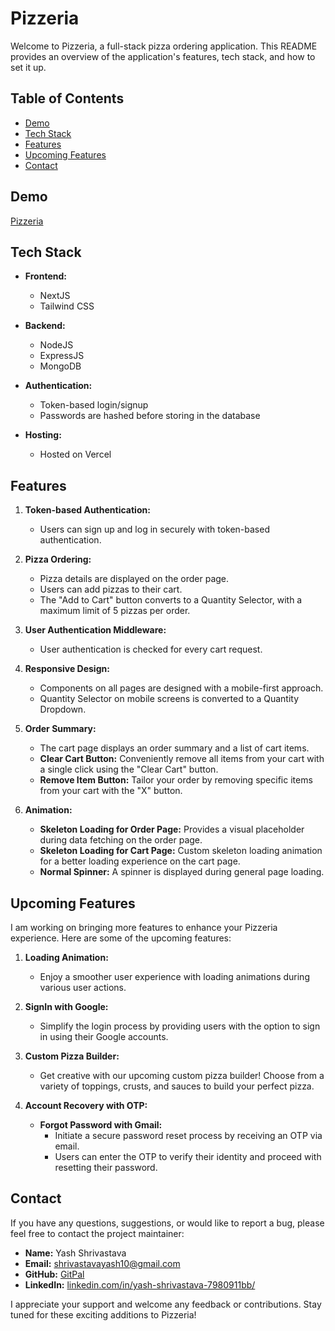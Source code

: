 # Pizzeria

Welcome to Pizzeria, a full-stack pizza ordering application. This README provides an overview of the application's features, tech stack, and how to set it up.

## Table of Contents

- [Demo](#demo)
- [Tech Stack](#tech-stack)
- [Features](#features)
- [Upcoming Features](#upcoming-features)
- [Contact](#contact)

## Demo
[Pizzeria](https://pizzeria-psi.vercel.app/)

## Tech Stack

- **Frontend:**
  - NextJS
  - Tailwind CSS

- **Backend:**
  - NodeJS
  - ExpressJS
  - MongoDB

- **Authentication:**
  - Token-based login/signup
  - Passwords are hashed before storing in the database

- **Hosting:**
  - Hosted on Vercel

## Features

1. **Token-based Authentication:**
   - Users can sign up and log in securely with token-based authentication.

2. **Pizza Ordering:**
   - Pizza details are displayed on the order page.
   - Users can add pizzas to their cart.
   - The "Add to Cart" button converts to a Quantity Selector, with a maximum limit of 5 pizzas per order.

3. **User Authentication Middleware:**
   - User authentication is checked for every cart request.

4. **Responsive Design:**
   - Components on all pages are designed with a mobile-first approach.
   - Quantity Selector on mobile screens is converted to a Quantity Dropdown.

5. **Order Summary:**
   - The cart page displays an order summary and a list of cart items.
   - **Clear Cart Button:** Conveniently remove all items from your cart with a single click using the "Clear Cart" button.
   - **Remove Item Button:** Tailor your order by removing specific items from your cart with the "X" button.
     
6. **Animation:**
   - **Skeleton Loading for Order Page:** Provides a visual placeholder during data fetching on the order page.
   - **Skeleton Loading for Cart Page:** Custom skeleton loading animation for a better loading experience on the cart page.
   - **Normal Spinner:** A spinner is displayed during general page loading.

## Upcoming Features

I am working on bringing more features to enhance your Pizzeria experience. Here are some of the upcoming features:

1. **Loading Animation:**
   - Enjoy a smoother user experience with loading animations during various user actions.

2. **SignIn with Google:**
   - Simplify the login process by providing users with the option to sign in using their Google accounts.

3. **Custom Pizza Builder:**
   - Get creative with our upcoming custom pizza builder! Choose from a variety of toppings, crusts, and sauces to build your perfect pizza.
     
4. **Account Recovery with OTP:**
   - **Forgot Password with Gmail:**
     - Initiate a secure password reset process by receiving an OTP via email.
     - Users can enter the OTP to verify their identity and proceed with resetting their password.
  
## Contact

If you have any questions, suggestions, or would like to report a bug, please feel free to contact the project maintainer:

- **Name:** Yash Shrivastava
- **Email:** [shrivastavayash10@gmail.com](shrivastavayash10@gmail.com)
- **GitHub:** [GitPal](https://github.com/YashShrivastava10)
- **LinkedIn:** [linkedin.com/in/yash-shrivastava-7980911bb/](https://www.linkedin.com/in/yash-shrivastava-7980911bb/)

I appreciate your support and welcome any feedback or contributions. Stay tuned for these exciting additions to Pizzeria!
